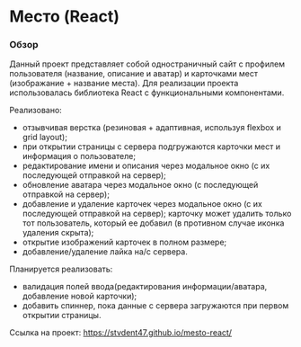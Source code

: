 # Место (React)

### Обзор
Данный проект представляет собой одностраничный сайт с профилем пользователя (название, описание и аватар) и карточками мест (изображание + название места).  Для реализации проекта использовалась библиотека React с функциональными компонентами.

Реализовано:
- отзывчивая верстка (резиновая + адаптивная, используя flexbox и grid layout);
- при открытии страницы с сервера подгружаются карточки мест и информация о пользователе;
- редактирование имени и описания через модальное окно (с их последующей отправкой на сервер);
- обновление аватара через модальное окно (с последующей отправкой на сервер);
- добавление и удаление карточек через модальное окно (с их последующей отправкой на сервер); карточку может удалить только тот пользователь, который ее добавил (в противном случае иконка удаления скрыта);
- открытие изображений карточек в полном размере;
- добавление/удаление лайка на/с сервера.

Планируется реализовать:
- валидация полей ввода(редактирования информации/аватара, добавление новой карточки);
- добавить спиннер, пока данные с сервера загружаются при первом открытии страницы.

Ссылка на проект: https://stvdent47.github.io/mesto-react/
